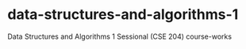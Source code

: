 # data-structures-and-algorithms-1
Data Structures and Algorithms 1 Sessional (CSE 204) course-works
